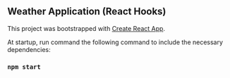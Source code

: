 ## Weather Application (React Hooks)

This project was bootstrapped with [Create React App](https://github.com/facebook/create-react-app).


At startup, run command the following command to include the necessary dependencies:

### `npm start`
